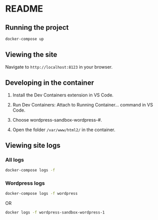 # README

## Running the project

```bash
docker-compose up
```

## Viewing the site

Navigate to `http://localhost:8123` in your browser.

## Developing in the container

1. Install the Dev Containers extension in VS Code.

2. Run Dev Containers: Attach to Running Container... command in VS Code.

3. Choose wordpress-sandbox-wordpress-#.

4. Open the folder `/var/www/html2/` in the container.

## Viewing site logs

### All logs

```bash
docker-compose logs -f
```

### Wordpress logs

```bash
docker-compose logs -f wordpress
```

OR

```bash
docker logs -f wordpress-sandbox-wordpress-1
```
